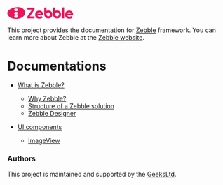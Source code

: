 <img src="assets/zebble-logo.svg" width="150">

This project provides the documentation for [Zebble](https://zebble.net/docs) framework. You can learn more about Zebble at the [Zebble website](https://zebble.net). 

Documentations
============
- [What is Zebble?](intorduction/index.md)

    - [Why Zebble?](intorduction/why-zebble.md)
    - [Structure of a Zebble solution](intorduction/structure-of-a-zebble-solution.md)
    - [Zebble Designer](introduction/zebble-desginer.md)
- [UI components](ui-components/index.md)
    - [ImageView](ui-components/imageview.md)

### Authors
This project is maintained and supported by the [GeeksLtd](https://www.geeks.ltd.uk).
